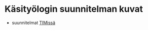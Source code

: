 # Käsityölogin suunnitelman kuvat

- suunnitelmat [TIMissä](https://tim.jyu.fi/view/kurssit/tie/ohj2/2020k/ht/suunnitelmat)